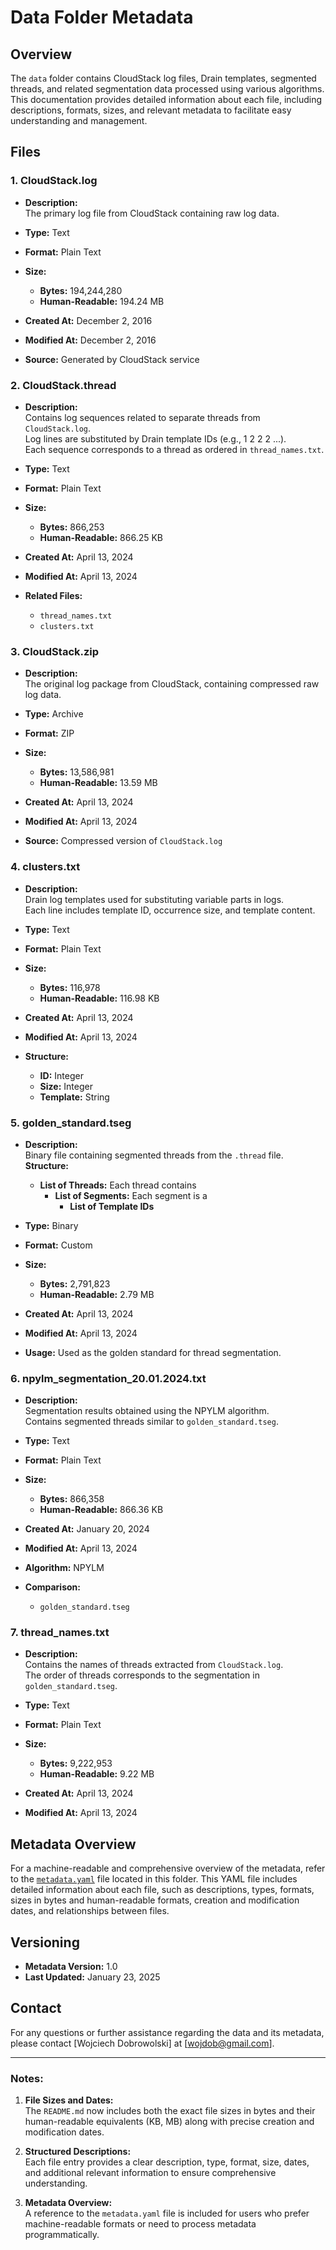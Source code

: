 # Data Folder Metadata

## Overview

The `data` folder contains CloudStack log files, Drain templates, segmented threads, and related segmentation data processed using various algorithms. This documentation provides detailed information about each file, including descriptions, formats, sizes, and relevant metadata to facilitate easy understanding and management.

## Files

### 1. CloudStack.log

- **Description:**  
  The primary log file from CloudStack containing raw log data.

- **Type:** Text

- **Format:** Plain Text

- **Size:**  
  - **Bytes:** 194,244,280  
  - **Human-Readable:** 194.24 MB

- **Created At:** December 2, 2016

- **Modified At:** December 2, 2016

- **Source:** Generated by CloudStack service

### 2. CloudStack.thread

- **Description:**  
  Contains log sequences related to separate threads from `CloudStack.log`.  
  Log lines are substituted by Drain template IDs (e.g., 1 2 2 2 ...).  
  Each sequence corresponds to a thread as ordered in `thread_names.txt`.

- **Type:** Text

- **Format:** Plain Text

- **Size:**  
  - **Bytes:** 866,253  
  - **Human-Readable:** 866.25 KB

- **Created At:** April 13, 2024

- **Modified At:** April 13, 2024

- **Related Files:**  
  - `thread_names.txt`  
  - `clusters.txt`

### 3. CloudStack.zip

- **Description:**  
  The original log package from CloudStack, containing compressed raw log data.

- **Type:** Archive

- **Format:** ZIP

- **Size:**  
  - **Bytes:** 13,586,981  
  - **Human-Readable:** 13.59 MB

- **Created At:** April 13, 2024

- **Modified At:** April 13, 2024

- **Source:** Compressed version of `CloudStack.log`

### 4. clusters.txt

- **Description:**  
  Drain log templates used for substituting variable parts in logs.  
  Each line includes template ID, occurrence size, and template content.

- **Type:** Text

- **Format:** Plain Text

- **Size:**  
  - **Bytes:** 116,978  
  - **Human-Readable:** 116.98 KB

- **Created At:** April 13, 2024

- **Modified At:** April 13, 2024

- **Structure:**  
  - **ID:** Integer  
  - **Size:** Integer  
  - **Template:** String

### 5. golden_standard.tseg

- **Description:**  
  Binary file containing segmented threads from the `.thread` file.  
  **Structure:**  
  - **List of Threads:** Each thread contains  
    - **List of Segments:** Each segment is a  
      - **List of Template IDs**

- **Type:** Binary

- **Format:** Custom

- **Size:**  
  - **Bytes:** 2,791,823  
  - **Human-Readable:** 2.79 MB

- **Created At:** April 13, 2024

- **Modified At:** April 13, 2024

- **Usage:** Used as the golden standard for thread segmentation.

### 6. npylm_segmentation_20.01.2024.txt

- **Description:**  
  Segmentation results obtained using the NPYLM algorithm.  
  Contains segmented threads similar to `golden_standard.tseg`.

- **Type:** Text

- **Format:** Plain Text

- **Size:**  
  - **Bytes:** 866,358  
  - **Human-Readable:** 866.36 KB

- **Created At:** January 20, 2024

- **Modified At:** April 13, 2024

- **Algorithm:** NPYLM

- **Comparison:**  
  - `golden_standard.tseg`

### 7. thread_names.txt

- **Description:**  
  Contains the names of threads extracted from `CloudStack.log`.  
  The order of threads corresponds to the segmentation in `golden_standard.tseg`.

- **Type:** Text

- **Format:** Plain Text

- **Size:**  
  - **Bytes:** 9,222,953  
  - **Human-Readable:** 9.22 MB

- **Created At:** April 13, 2024

- **Modified At:** April 13, 2024


## Metadata Overview

For a machine-readable and comprehensive overview of the metadata, refer to the [`metadata.yaml`](./metadata.yaml) file located in this folder. This YAML file includes detailed information about each file, such as descriptions, types, formats, sizes in bytes and human-readable formats, creation and modification dates, and relationships between files.

## Versioning

- **Metadata Version:** 1.0
- **Last Updated:** January 23, 2025


## Contact

For any questions or further assistance regarding the data and its metadata, please contact [Wojciech Dobrowolski] at [wojdob@gmail.com].

---

### Notes:

1. **File Sizes and Dates:**  
   The `README.md` now includes both the exact file sizes in bytes and their human-readable equivalents (KB, MB) along with precise creation and modification dates.

2. **Structured Descriptions:**  
   Each file entry provides a clear description, type, format, size, dates, and additional relevant information to ensure comprehensive understanding.

3. **Metadata Overview:**  
   A reference to the `metadata.yaml` file is included for users who prefer machine-readable formats or need to process metadata programmatically.

